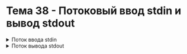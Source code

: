 # Тема 38 - Потоковый ввод stdin и вывод stdout

<details>
  <summary>Поток ввода stdin</summary>



</details>
<details>
  <summary>Поток вывода stdout</summary>



</details>
